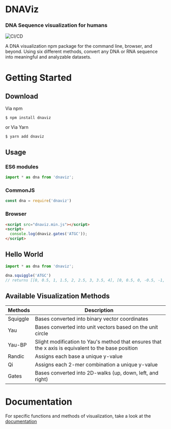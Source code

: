 # DNAViz

### DNA Sequence visualization for humans

![CI/CD](https://github.com/Lab41/dnaviz/workflows/CI/CD/badge.svg)

A DNA visualization npm package for the command line, browser, and beyond. Using six different methods, convert any DNA or RNA sequence into meaningful and analyzable datasets.

# Getting Started

## Download

Via npm

```
$ npm install dnaviz
```

or Via Yarn

```
$ yarn add dnaviz
```

## Usage

### ES6 modules

```Typescript
import * as dna from 'dnaviz';
```

### CommonJS

```Typescript
const dna = require('dnaviz')
```

### Browser

```html
<script src="dnaviz.min.js"></script>
<script>
  console.log(dnaviz.gates('ATGC'));
</script>
```

## Hello World

```Typescript
import * as dna from 'dnaviz';

dna.squiggle('ATGC')
// returns [[0, 0.5, 1, 1.5, 2, 2.5, 3, 3.5, 4], [0, 0.5, 0, -0.5, -1, -0.5, 0, -0.5, 0]]
```

## Available Visualization Methods

| Methods  | Description                                                                                         |
| -------- | --------------------------------------------------------------------------------------------------- |
| Squiggle | Bases converted into binary vector coordinates                                                      |
| Yau      | Bases converted into unit vectors based on the unit circle                                          |
| Yau-BP   | Slight modification to Yau's method that ensures that the x axis is equivalent to the base position |
| Randic   | Assigns each base a unique y-value                                                                  |
| Qi       | Assigns each 2-mer combination a unique y-value                                                     |
| Gates    | Bases converted into 2D-walks (up, down, left, and right)                                           |

# Documentation

For specific functions and methods of visualization, take a look at the [documentation](https://lab41.github.io/dnaviz/modules/_dnaviz_.html)
